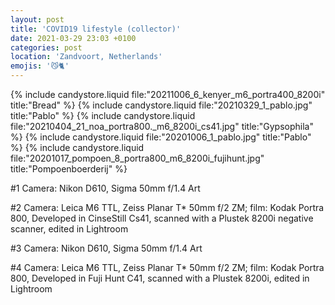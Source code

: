 ```yaml
---
layout: post
title: 'COVID19 lifestyle (collector)'
date: 2021-03-29 23:03 +0100
categories: post
location: 'Zandvoort, Netherlands'
emojis: '😼🐈'
---
```


{% include candystore.liquid file:"20211006_6_kenyer_m6_portra400_8200i" title:"Bread" %}
{% include candystore.liquid file:"20210329_1_pablo.jpg" title:"Pablo" %}
{% include candystore.liquid file:"20210404_21_noa_portra800._m6_8200i_cs41.jpg" title:"Gypsophila" %}
{% include candystore.liquid file:"20201006_1_pablo.jpg" title:"Pablo" %}
{% include candystore.liquid file:"20201017_pompoen_8_portra800_m6_8200i_fujihunt.jpg" title:"Pompoenboerderij" %}

#1 Camera: Nikon D610, Sigma 50mm f/1.4 Art

#2 Camera: Leica M6 TTL, Zeiss Planar T\* 50mm f/2 ZM; film: Kodak Portra 800, Developed in CinseStill Cs41, scanned with a Plustek 8200i negative scanner, edited in Lightroom

#3 Camera: Nikon D610, Sigma 50mm f/1.4 Art

#4 Camera: Leica M6 TTL, Zeiss Planar T\* 50mm f/2 ZM; film: Kodak Portra 800, Developed in Fuji Hunt C41, scanned with a Plustek 8200i, edited in Lightroom
